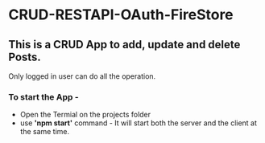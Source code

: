 # CRUD-RESTAPI-OAuth-FireStore

## This is a CRUD App to add, update and delete Posts.
Only logged in user can do all the operation.

### To start the App - 
- Open the Termial on the projects folder
- use **'npm start'** command - It will start both the server and the client at the same time.
